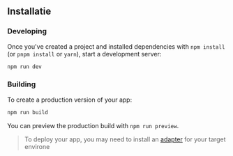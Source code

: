 ## Installatie

### Developing

Once you've created a project and installed dependencies with `npm install` (or `pnpm install` or `yarn`), start a development server:

```bash
npm run dev
```

### Building

To create a production version of your app:

```bash
npm run build
```

You can preview the production build with `npm run preview`.

> To deploy your app, you may need to install an [adapter](https://kit.svelte.dev/docs/adapters) for your target environe
